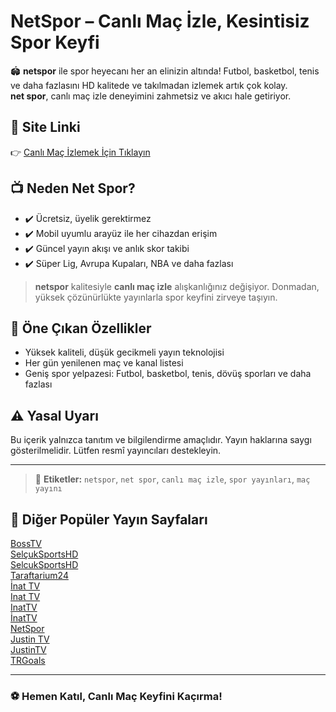 # NetSpor – Canlı Maç İzle, Kesintisiz Spor Keyfi

🏟️ **netspor** ile spor heyecanı her an elinizin altında! Futbol, basketbol, tenis ve daha fazlasını HD kalitede ve takılmadan izlemek artık çok kolay.  
**net spor**, canlı maç izle deneyimini zahmetsiz ve akıcı hale getiriyor.

## 🔗 Site Linki

👉 [Canlı Maç İzlemek İçin Tıklayın](https://bosstv1.com/)

## 📺 Neden Net Spor?

- ✔️ Ücretsiz, üyelik gerektirmez  
- ✔️ Mobil uyumlu arayüz ile her cihazdan erişim  
- ✔️ Güncel yayın akışı ve anlık skor takibi  
- ✔️ Süper Lig, Avrupa Kupaları, NBA ve daha fazlası  

> **netspor** kalitesiyle **canlı maç izle** alışkanlığınız değişiyor. Donmadan, yüksek çözünürlükte yayınlarla spor keyfini zirveye taşıyın.

## 🚀 Öne Çıkan Özellikler

- Yüksek kaliteli, düşük gecikmeli yayın teknolojisi  
- Her gün yenilenen maç ve kanal listesi  
- Geniş spor yelpazesi: Futbol, basketbol, tenis, dövüş sporları ve daha fazlası  

## ⚠️ Yasal Uyarı

Bu içerik yalnızca tanıtım ve bilgilendirme amaçlıdır. Yayın haklarına saygı gösterilmelidir. Lütfen resmî yayıncıları destekleyin.

---

> 📌 **Etiketler:** `netspor`, `net spor`, `canlı maç izle`, `spor yayınları`, `maç yayını`

## 🔗 Diğer Popüler Yayın Sayfaları

<a href="https://macizlemesitesi.com" title="BossTV">BossTV</a>  
<a href="https://macizlemesitesi.com/selcuksportshd" title="SelçukSportsHD">SelçukSportsHD</a>  
<a href="https://macizlemesitesi.com/selcuksportshd" title="SelcukSportsHD">SelcukSportsHD</a>  
<a href="https://macizlemesitesi.com/taraftarium24" title="Taraftarium24">Taraftarium24</a>  
<a href="https://macizlemesitesi.com/inat-tv" title="İnat-TV">İnat TV</a>  
<a href="https://macizlemesitesi.com/inat-tv" title="Inat-TV">Inat TV</a>  
<a href="https://macizlemesitesi.com/inat-tv" title="InatTV">InatTV</a>  
<a href="https://macizlemesitesi.com/inat-tv" title="İnatTV">İnatTV</a>  
<a href="https://macizlemesitesi.com/netspor-tv" title="NetSpor">NetSpor</a>  
<a href="https://macizlemesitesi.com/justin-tv" title="Justin-TV">Justin TV</a>  
<a href="https://macizlemesitesi.com/justin-tv" title="JustinTV">JustinTV</a>  
<a href="https://macizlemesitesi.com/trgoals" title="TRGoals">TRGoals</a>  

---

### ⚽ Hemen Katıl, Canlı Maç Keyfini Kaçırma!
